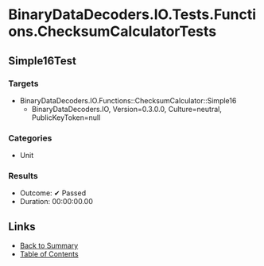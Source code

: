 # BinaryDataDecoders.IO.Tests.Functions.ChecksumCalculatorTests

## Simple16Test

### Targets

* BinaryDataDecoders.IO.Functions::ChecksumCalculator::Simple16
  * BinaryDataDecoders.IO, Version=0.3.0.0, Culture=neutral, PublicKeyToken=null

### Categories

* Unit

### Results

* Outcome: ✔ Passed
* Duration: 00:00:00.00

## Links

* [Back to Summary](../Summary.md)
* [Table of Contents](../../TOC.md)
